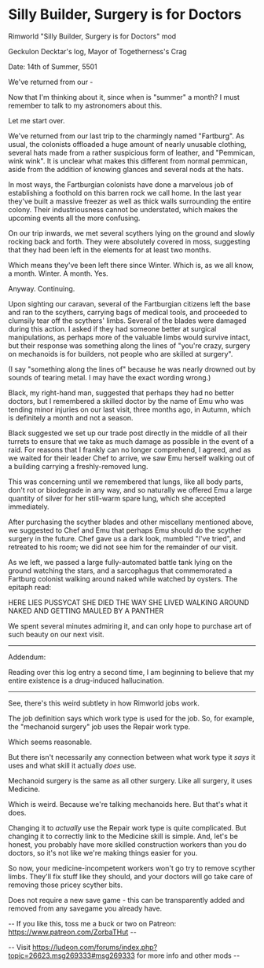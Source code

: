 # Silly Builder, Surgery is for Doctors
Rimworld "Silly Builder, Surgery is for Doctors" mod

Geckulon Decktar's log, Mayor of Togetherness's Crag

Date: 14th of Summer, 5501

We've returned from our -

Now that I'm thinking about it, since when is "summer" a month? I must remember to talk to my astronomers about this.

Let me start over.

We've returned from our last trip to the charmingly named "Fartburg". As usual, the colonists offloaded a huge amount of nearly unusable clothing, several hats made from a rather suspicious form of leather, and "Pemmican, wink wink". It is unclear what makes this different from normal pemmican, aside from the addition of knowing glances and several nods at the hats.

In most ways, the Fartburgian colonists have done a marvelous job of establishing a foothold on this barren rock we call home. In the last year they've built a massive freezer as well as thick walls surrounding the entire colony. Their industriousness cannot be understated, which makes the upcoming events all the more confusing.

On our trip inwards, we met several scythers lying on the ground and slowly rocking back and forth. They were absolutely covered in moss, suggesting that they had been left in the elements for at least two months.

Which means they've been left there since Winter. Which is, as we all know, a month. Winter. A month. Yes.

Anyway. Continuing.

Upon sighting our caravan, several of the Fartburgian citizens left the base and ran to the scythers, carrying bags of medical tools, and proceeded to clumsily tear off the scythers' limbs. Several of the blades were damaged during this action. I asked if they had someone better at surgical manipulations, as perhaps more of the valuable limbs would survive intact, but their response was something along the lines of "you're crazy, surgery on mechanoids is for builders, not people who are skilled at surgery".

(I say "something along the lines of" because he was nearly drowned out by sounds of tearing metal. I may have the exact wording wrong.)

Black, my right-hand man, suggested that perhaps they had no better doctors, but I remembered a skilled doctor by the name of Emu who was tending minor injuries on our last visit, three months ago, in Autumn, which is definitely a month and not a season.

Black suggested we set up our trade post directly in the middle of all their turrets to ensure that we take as much damage as possible in the event of a raid. For reasons that I frankly can no longer comprehend, I agreed, and as we waited for their leader Chef to arrive, we saw Emu herself walking out of a building carrying a freshly-removed lung.

This was concerning until we remembered that lungs, like all body parts, don't rot or biodegrade in any way, and so naturally we offered Emu a large quantity of silver for her still-warm spare lung, which she accepted immediately.

After purchasing the scyther blades and other miscellany mentioned above, we suggested to Chef and Emu that perhaps Emu should do the scyther surgery in the future. Chef gave us a dark look, mumbled "I've tried", and retreated to his room; we did not see him for the remainder of our visit.

As we left, we passed a large fully-automated battle tank lying on the ground watching the stars, and a sarcophagus that commemorated a Fartburg colonist walking around naked while watched by oysters. The epitaph read:

HERE LIES PUSSYCAT
SHE DIED THE WAY SHE LIVED
WALKING AROUND NAKED AND GETTING MAULED BY A PANTHER

We spent several minutes admiring it, and can only hope to purchase art of such beauty on our next visit.

----

Addendum:

Reading over this log entry a second time, I am beginning to believe that my entire existence is a drug-induced hallucination.

----

See, there's this weird subtlety in how Rimworld jobs work.

The job definition says which work type is used for the job. So, for example, the "mechanoid surgery" job uses the Repair work type.

Which seems reasonable.

But there isn't necessarily any connection between what work type it *says* it uses and what skill it actually *does* use.

Mechanoid surgery is the same as all other surgery. Like all surgery, it uses Medicine.

Which is weird. Because we're talking mechanoids here. But that's what it does.

Changing it to *actually* use the Repair work type is quite complicated. But changing it to correctly link to the Medicine skill is simple. And, let's be honest, you probably have more skilled construction workers than you do doctors, so it's not like we're making things easier for you.

So now, your medicine-incompetent workers won't go try to remove scyther limbs. They'll fix stuff like they should, and your doctors will go take care of removing those pricey scyther bits.

Does not require a new save game - this can be transparently added and removed from any savegame you already have.

-- If you like this, toss me a buck or two on Patreon: https://www.patreon.com/ZorbaTHut -- 

-- Visit https://ludeon.com/forums/index.php?topic=26623.msg269333#msg269333 for more info and other mods --